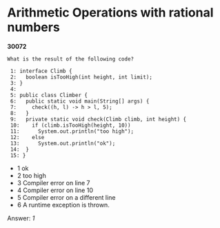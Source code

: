 Arithmetic Operations with rational numbers
===========================================
**30072**
```
What is the result of the following code? 
 
 1: interface Climb { 
 2:   boolean isTooHigh(int height, int limit); 
 3: } 
 4:  
 5: public class Climber { 
 6:   public static void main(String[] args) { 
 7:     check((h, l) -> h > l, 5); 
 8:   } 
 9:   private static void check(Climb climb, int height) { 
 10:    if (climb.isTooHigh(height, 10))  
 11:      System.out.println("too high"); 
 12:    else  
 13:      System.out.println("ok"); 
 14:  } 
 15: }
```


- 1 ok
- 2 too high
- 3 Compiler error on line 7
- 4 Compiler error on line 10
- 5 Compiler error on a different line
- 6 A runtime exception is thrown.

Answer: *1*

